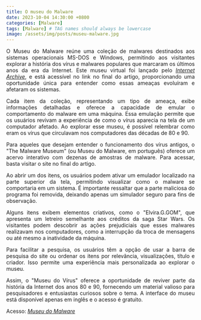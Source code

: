 ```yaml
---
title: O museu do Malware
date: 2023-10-04 14:30:00 +0800
categories: [Malware]
tags: [Malware] # TAG names should always be lowercase
image: /assets/img/posts/museu-malware.jpg
---
```


<p align="justify"> O Museu do Malware reúne uma coleção de malwares destinados aos sistemas operacionais MS-DOS e Windows, permitindo aos visitantes explorar a história dos vírus e malwares populares que marcaram os últimos anos da era da Internet. Este museu virtual foi lançado pelo <a href="https://archive.org/"><i>Internet Archive</i></a>, e está acessível no link no final do artigo, proporcionando uma oportunidade única para entender como essas ameaças evoluíram e afetaram os sistemas.</p>

<p align="justify"> Cada item da coleção, representando um tipo de ameaça, exibe informações detalhadas e oferece a capacidade de emular o comportamento do malware em uma máquina. Essa emulação permite que os usuários revivam a experiência de como o vírus aparecia na tela de um computador afetado. Ao explorar esse museu, é possível relembrar como eram os vírus que circulavam nos computadores das décadas de 80 e 90. </p>

<p align="justify"> Para aqueles que desejam entender o funcionamento dos vírus antigos, o "The Malware Museum" (ou Museu do Malware, em português) oferece um acervo interativo com dezenas de amostras de malware. Para acessar, basta visitar o site no final do artigo.</p>

<p align="justify"> Ao abrir um dos itens, os usuários podem ativar um emulador localizado na parte superior da tela, permitindo visualizar como o malware se comportaria em um sistema. É importante ressaltar que a parte maliciosa do programa foi removida, deixando apenas um simulador seguro para fins de observação.</p>

<p align="justify"> Alguns itens exibem elementos criativos, como o "Elvira.G.GOM", que apresenta um letreiro semelhante aos créditos da saga Star Wars. Os visitantes podem descobrir as ações prejudiciais que esses malwares realizavam nos computadores, como a interrupção da troca de mensagens ou até mesmo a inatividade da máquina.</p>

<p align="justify"> Para facilitar a pesquisa, os usuários têm a opção de usar a barra de pesquisa do site ou ordenar os itens por relevância, visualizações, título e criador. Isso permite uma experiência mais personalizada ao explorar o museu.</p>

<p align="justify"> Assim, o "Museu do Vírus" oferece a oportunidade de reviver parte da história da Internet dos anos 80 e 90, fornecendo um material valioso para pesquisadores e entusiastas curiosos sobre o tema. A interface do museu está disponível apenas em inglês e o acesso é gratuito.</p>

<p> Acesso: <a href="https://archive.org/details/malwaremuseum/"><i>Museu do Malware</i></a></p>
